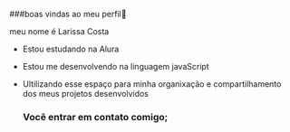 ###boas vindas ao meu perfil💓

meu nome é Larissa Costa

- Estou estudando na Alura
- Estou me desenvolvendo na linguagem javaScript
- Ultilizando esse espaço para minha organixação e compartilhamento dos meus projetos desenvolvidos

  ### Vocẽ entrar em contato comigo;
